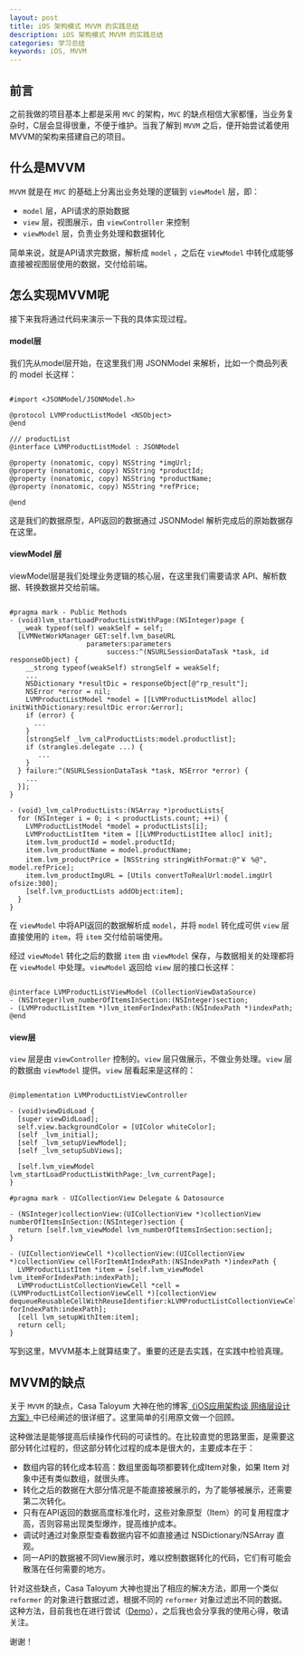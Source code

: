 ```yaml
---
layout: post
title: iOS 架构模式 MVVM 的实践总结
description: iOS 架构模式 MVVM 的实践总结
categories: 学习总结
keywords: iOS, MVVM
---
```


## 前言

之前我做的项目基本上都是采用 `MVC` 的架构，`MVC` 的缺点相信大家都懂，当业务复杂时，C层会显得很重，不便于维护。当我了解到 `MVVM` 之后，便开始尝试着使用MVVM的架构来搭建自己的项目。

## 什么是MVVM

`MVVM` 就是在 `MVC` 的基础上分离出业务处理的逻辑到 `viewModel` 层，即：

- `model` 层，API请求的原始数据
- `view` 层，视图展示，由 `viewController` 来控制
- `viewModel` 层，负责业务处理和数据转化

简单来说，就是API请求完数据，解析成 `model` ，之后在 `viewModel` 中转化成能够直接被视图层使用的数据，交付给前端。

## 怎么实现MVVM呢

接下来我将通过代码来演示一下我的具体实现过程。

#### model层

我们先从model层开始，在这里我们用 JSONModel 来解析，比如一个商品列表的 model 长这样：

```

#import <JSONModel/JSONModel.h>

@protocol LVMProductListModel <NSObject>
@end

/// productList
@interface LVMProductListModel : JSONModel

@property (nonatomic, copy) NSString *imgUrl;
@property (nonatomic, copy) NSString *productId;
@property (nonatomic, copy) NSString *productName;
@property (nonatomic, copy) NSString *refPrice;

@end

```

这是我们的数据原型，API返回的数据通过 JSONModel 解析完成后的原始数据存在这里。

#### viewModel 层

viewModel层是我们处理业务逻辑的核心层，在这里我们需要请求 API、解析数据、转换数据并交给前端。

```

#pragma mark - Public Methods
- (void)lvm_startLoadProductListWithPage:(NSInteger)page {
  __weak typeof(self) weakSelf = self;
  [LVMNetWorkManager GET:self.lvm_baseURL
                   parameters:parameters
                        success:^(NSURLSessionDataTask *task, id responseObject) {
    __strong typeof(weakSelf) strongSelf = weakSelf;
    ...
    NSDictionary *resultDic = responseObject[@"rp_result"];
    NSError *error = nil;
    LVMProductListModel *model = [[LVMProductListModel alloc] initWithDictionary:resultDic error:&error];
    if (error) {
      ...
    }
    [strongSelf _lvm_calProductLists:model.productlist];
    if (strangles.delegate ...) {
       ...
    }
  } failure:^(NSURLSessionDataTask *task, NSError *error) {
    ...
  }];
}

- (void)_lvm_calProductLists:(NSArray *)productLists{
  for (NSInteger i = 0; i < productLists.count; ++i) {
    LVMProductListModel *model = productLists[i];
    LVMProductListItem *item = [[LVMProductListItem alloc] init];
    item.lvm_productId = model.productId;
    item.lvm_productName = model.productName;
    item.lvm_productPrice = [NSString stringWithFormat:@"￥ %@", model.refPrice];
    item.lvm_productImgURL = [Utils convertToRealUrl:model.imgUrl ofsize:300];
    [self.lvm_productLists addObject:item];
  }
}

```

在 `viewModel` 中将API返回的数据解析成 `model`，并将 `model` 转化成可供 `view` 层直接使用的 `item`，将 `item` 交付给前端使用。

经过 `viewModel` 转化之后的数据 `item` 由 `viewModel` 保存，与数据相关的处理都将在 `viewModel` 中处理。`viewModel` 返回给 `view` 层的接口长这样：

```

@interface LVMProductListViewModel (CollectionViewDataSource)
- (NSInteger)lvm_numberOfItemsInSection:(NSInteger)section;
- (LVMProductListItem *)lvm_itemForIndexPath:(NSIndexPath *)indexPath;
@end

```

#### view层

`view` 层是由 `viewController` 控制的。`view` 层只做展示，不做业务处理。`view` 层的数据由 `viewModel` 提供。`view` 层看起来是这样的：

```

@implementation LVMProductListViewController

- (void)viewDidLoad {
  [super viewDidLoad];
  self.view.backgroundColor = [UIColor whiteColor];
  [self _lvm_initial];
  [self _lvm_setupViewModel];
  [self _lvm_setupSubViews];

  [self.lvm_viewModel lvm_startLoadProductListWithPage:_lvm_currentPage];
}

#pragma mark - UICollectionView Delegate & Datosource

- (NSInteger)collectionView:(UICollectionView *)collectionView numberOfItemsInSection:(NSInteger)section {
  return [self.lvm_viewModel lvm_numberOfItemsInSection:section];
}

- (UICollectionViewCell *)collectionView:(UICollectionView *)collectionView cellForItemAtIndexPath:(NSIndexPath *)indexPath {
  LVMProductListItem *item = [self.lvm_viewModel lvm_itemForIndexPath:indexPath];
  LVMProductListCollectionViewCell *cell = (LVMProductListCollectionViewCell *)[collectionView dequeueReusableCellWithReuseIdentifier:kLVMProductListCollectionViewCellId forIndexPath:indexPath];
  [cell lvm_setupWithItem:item];
  return cell;
}

```

写到这里，MVVM基本上就算结束了。重要的还是去实践，在实践中检验真理。

## MVVM的缺点

关于 `MVVM` 的缺点，Casa Taloyum 大神在他的博客[《iOS应用架构谈 网络层设计方案》](http://casatwy.com/iosying-yong-jia-gou-tan-wang-luo-ceng-she-ji-fang-an.html)中已经阐述的很详细了。这里简单的引用原文做一个回顾。

这种做法是能够提高后续操作代码的可读性的。在比较直觉的思路里面，是需要这部分转化过程的，但这部分转化过程的成本是很大的，主要成本在于：

- 数组内容的转化成本较高：数组里面每项都要转化成Item对象，如果 Item 对象中还有类似数组，就很头疼。
- 转化之后的数据在大部分情况是不能直接被展示的，为了能够被展示，还需要第二次转化。
- 只有在API返回的数据高度标准化时，这些对象原型（Item）的可复用程度才高，否则容易出现类型爆炸，提高维护成本。
- 调试时通过对象原型查看数据内容不如直接通过 NSDictionary/NSArray 直观。
- 同一API的数据被不同View展示时，难以控制数据转化的代码，它们有可能会散落在任何需要的地方。

针对这些缺点，Casa Taloyum 大神也提出了相应的解决方法，即用一个类似 `reformer` 的对象进行数据过滤，根据不同的 `reformer` 对象过滤出不同的数据。这种方法，目前我也在进行尝试（[Demo](https://github.com/DouKing/WYReformerDemo)），之后我也会分享我的使用心得，敬请关注。

谢谢！
